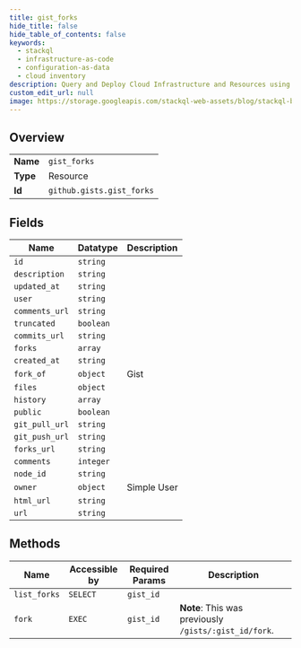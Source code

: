 ```yaml
---
title: gist_forks
hide_title: false
hide_table_of_contents: false
keywords:
  - stackql
  - infrastructure-as-code
  - configuration-as-data
  - cloud inventory
description: Query and Deploy Cloud Infrastructure and Resources using SQL
custom_edit_url: null
image: https://storage.googleapis.com/stackql-web-assets/blog/stackql-blog-post-featured-image.png
---
```

  
    

## Overview
<table><tbody>
<tr><td><b>Name</b></td><td><code>gist_forks</code></td></tr>
<tr><td><b>Type</b></td><td>Resource</td></tr>
<tr><td><b>Id</b></td><td><code>github.gists.gist_forks</code></td></tr>
</tbody></table>

## Fields
| Name | Datatype | Description |
| ---- | -------- | ----------- |
| `id` | `string` |  |
| `description` | `string` |  |
| `updated_at` | `string` |  |
| `user` | `string` |  |
| `comments_url` | `string` |  |
| `truncated` | `boolean` |  |
| `commits_url` | `string` |  |
| `forks` | `array` |  |
| `created_at` | `string` |  |
| `fork_of` | `object` | Gist |
| `files` | `object` |  |
| `history` | `array` |  |
| `public` | `boolean` |  |
| `git_pull_url` | `string` |  |
| `git_push_url` | `string` |  |
| `forks_url` | `string` |  |
| `comments` | `integer` |  |
| `node_id` | `string` |  |
| `owner` | `object` | Simple User |
| `html_url` | `string` |  |
| `url` | `string` |  |
## Methods
| Name | Accessible by | Required Params | Description |
| ---- | ------------- | --------------- | ----------- |
| `list_forks` | `SELECT` | `gist_id` |  |
| `fork` | `EXEC` | `gist_id` | **Note**: This was previously `/gists/:gist_id/fork`. |
